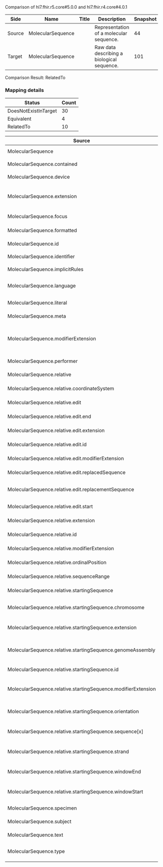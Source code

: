 Comparison of hl7.fhir.r5.core#5.0.0 and hl7.fhir.r4.core#4.0.1

| Side | Name | Title | Description | Snapshot | Differential |
| --- | --- | --- | --- | --- | --- |
| Source | MolecularSequence |  | Representation of a molecular sequence. | 44 | 27 |
| Target | MolecularSequence |  | Raw data describing a biological sequence. | 101 | 69 |


Comparison Result: RelatedTo


### Mapping details

| Status | Count |
| ------ | ----- |
DoesNotExistInTarget | 30 |
Equivalent | 4 |
RelatedTo | 10 |


| Source | Target | Status | Message |
| ------ | ------ | ------ | ------- |
| MolecularSequence | MolecularSequence | Equivalent | R5 `MolecularSequence` maps as Equivalent to R4 `MolecularSequence` |
| MolecularSequence.contained | MolecularSequence.contained | Equivalent | R5 `MolecularSequence.contained` maps as Equivalent to R4 `MolecularSequence.contained` |
| MolecularSequence.device | MolecularSequence.device | Equivalent | R5 `MolecularSequence.device` maps as Equivalent to R4 `MolecularSequence.device` |
| MolecularSequence.extension | MolecularSequence.extension | SourceIsBroaderThanTarget | R5 `MolecularSequence.extension` maps as SourceIsBroaderThanTarget to R4 `MolecularSequence.extension` - extension has change due to type change: R5 `extension` `Extension` maps as SourceIsBroaderThanTarget for R4 `extension` |
| MolecularSequence.focus | - | DoesNotExistInTarget | R5 `MolecularSequence.focus` does not appear in the target and has no mapping for `MolecularSequence`. |
| MolecularSequence.formatted | - | DoesNotExistInTarget | R5 `MolecularSequence.formatted` does not appear in the target and has no mapping for `MolecularSequence`. |
| MolecularSequence.id | MolecularSequence.id | Equivalent | R5 `MolecularSequence.id` maps as Equivalent to R4 `MolecularSequence.id` |
| MolecularSequence.identifier | MolecularSequence.identifier | Equivalent | R5 `MolecularSequence.identifier` maps as Equivalent to R4 `MolecularSequence.identifier` |
| MolecularSequence.implicitRules | MolecularSequence.implicitRules | Equivalent | R5 `MolecularSequence.implicitRules` maps as Equivalent to R4 `MolecularSequence.implicitRules` |
| MolecularSequence.language | MolecularSequence.language | RelatedTo | R5 `MolecularSequence.language` maps as RelatedTo to R4 `MolecularSequence.language` - language changed the binding strength from Required to Preferred |
| MolecularSequence.literal | - | DoesNotExistInTarget | R5 `MolecularSequence.literal` does not appear in the target and has no mapping for `MolecularSequence`. |
| MolecularSequence.meta | MolecularSequence.meta | Equivalent | R5 `MolecularSequence.meta` maps as Equivalent to R4 `MolecularSequence.meta` |
| MolecularSequence.modifierExtension | MolecularSequence.modifierExtension | SourceIsBroaderThanTarget | R5 `MolecularSequence.modifierExtension` maps as SourceIsBroaderThanTarget to R4 `MolecularSequence.modifierExtension` - modifierExtension has change due to type change: R5 `modifierExtension` `Extension` maps as SourceIsBroaderThanTarget for R4 `modifierExtension` |
| MolecularSequence.performer | MolecularSequence.performer | Equivalent | R5 `MolecularSequence.performer` maps as Equivalent to R4 `MolecularSequence.performer` |
| MolecularSequence.relative | - | DoesNotExistInTarget | R5 `MolecularSequence.relative` does not appear in the target and has no mapping for `MolecularSequence`. |
| MolecularSequence.relative.coordinateSystem | - | DoesNotExistInTarget | R5 `MolecularSequence.relative.coordinateSystem` does not appear in the target and has no mapping for `MolecularSequence`. |
| MolecularSequence.relative.edit | - | DoesNotExistInTarget | R5 `MolecularSequence.relative.edit` does not appear in the target and has no mapping for `MolecularSequence`. |
| MolecularSequence.relative.edit.end | - | DoesNotExistInTarget | R5 `MolecularSequence.relative.edit.end` does not appear in the target and has no mapping for `MolecularSequence`. |
| MolecularSequence.relative.edit.extension | - | DoesNotExistInTarget | R5 `MolecularSequence.relative.edit.extension` does not appear in the target and has no mapping for `MolecularSequence`. |
| MolecularSequence.relative.edit.id | - | DoesNotExistInTarget | R5 `MolecularSequence.relative.edit.id` does not appear in the target and has no mapping for `MolecularSequence`. |
| MolecularSequence.relative.edit.modifierExtension | - | DoesNotExistInTarget | R5 `MolecularSequence.relative.edit.modifierExtension` does not appear in the target and has no mapping for `MolecularSequence`. |
| MolecularSequence.relative.edit.replacedSequence | - | DoesNotExistInTarget | R5 `MolecularSequence.relative.edit.replacedSequence` does not appear in the target and has no mapping for `MolecularSequence`. |
| MolecularSequence.relative.edit.replacementSequence | - | DoesNotExistInTarget | R5 `MolecularSequence.relative.edit.replacementSequence` does not appear in the target and has no mapping for `MolecularSequence`. |
| MolecularSequence.relative.edit.start | - | DoesNotExistInTarget | R5 `MolecularSequence.relative.edit.start` does not appear in the target and has no mapping for `MolecularSequence`. |
| MolecularSequence.relative.extension | - | DoesNotExistInTarget | R5 `MolecularSequence.relative.extension` does not appear in the target and has no mapping for `MolecularSequence`. |
| MolecularSequence.relative.id | - | DoesNotExistInTarget | R5 `MolecularSequence.relative.id` does not appear in the target and has no mapping for `MolecularSequence`. |
| MolecularSequence.relative.modifierExtension | - | DoesNotExistInTarget | R5 `MolecularSequence.relative.modifierExtension` does not appear in the target and has no mapping for `MolecularSequence`. |
| MolecularSequence.relative.ordinalPosition | - | DoesNotExistInTarget | R5 `MolecularSequence.relative.ordinalPosition` does not appear in the target and has no mapping for `MolecularSequence`. |
| MolecularSequence.relative.sequenceRange | - | DoesNotExistInTarget | R5 `MolecularSequence.relative.sequenceRange` does not appear in the target and has no mapping for `MolecularSequence`. |
| MolecularSequence.relative.startingSequence | - | DoesNotExistInTarget | R5 `MolecularSequence.relative.startingSequence` does not appear in the target and has no mapping for `MolecularSequence`. |
| MolecularSequence.relative.startingSequence.chromosome | - | DoesNotExistInTarget | R5 `MolecularSequence.relative.startingSequence.chromosome` does not appear in the target and has no mapping for `MolecularSequence`. |
| MolecularSequence.relative.startingSequence.extension | - | DoesNotExistInTarget | R5 `MolecularSequence.relative.startingSequence.extension` does not appear in the target and has no mapping for `MolecularSequence`. |
| MolecularSequence.relative.startingSequence.genomeAssembly | - | DoesNotExistInTarget | R5 `MolecularSequence.relative.startingSequence.genomeAssembly` does not appear in the target and has no mapping for `MolecularSequence`. |
| MolecularSequence.relative.startingSequence.id | - | DoesNotExistInTarget | R5 `MolecularSequence.relative.startingSequence.id` does not appear in the target and has no mapping for `MolecularSequence`. |
| MolecularSequence.relative.startingSequence.modifierExtension | - | DoesNotExistInTarget | R5 `MolecularSequence.relative.startingSequence.modifierExtension` does not appear in the target and has no mapping for `MolecularSequence`. |
| MolecularSequence.relative.startingSequence.orientation | - | DoesNotExistInTarget | R5 `MolecularSequence.relative.startingSequence.orientation` does not appear in the target and has no mapping for `MolecularSequence`. |
| MolecularSequence.relative.startingSequence.sequence[x] | - | DoesNotExistInTarget | R5 `MolecularSequence.relative.startingSequence.sequence[x]` does not appear in the target and has no mapping for `MolecularSequence`. |
| MolecularSequence.relative.startingSequence.strand | - | DoesNotExistInTarget | R5 `MolecularSequence.relative.startingSequence.strand` does not appear in the target and has no mapping for `MolecularSequence`. |
| MolecularSequence.relative.startingSequence.windowEnd | - | DoesNotExistInTarget | R5 `MolecularSequence.relative.startingSequence.windowEnd` does not appear in the target and has no mapping for `MolecularSequence`. |
| MolecularSequence.relative.startingSequence.windowStart | - | DoesNotExistInTarget | R5 `MolecularSequence.relative.startingSequence.windowStart` does not appear in the target and has no mapping for `MolecularSequence`. |
| MolecularSequence.specimen | MolecularSequence.specimen | Equivalent | R5 `MolecularSequence.specimen` maps as Equivalent to R4 `MolecularSequence.specimen` |
| MolecularSequence.subject | - | DoesNotExistInTarget | R5 `MolecularSequence.subject` does not appear in the target and has no mapping for `MolecularSequence`. |
| MolecularSequence.text | MolecularSequence.text | Equivalent | R5 `MolecularSequence.text` maps as Equivalent to R4 `MolecularSequence.text` |
| MolecularSequence.type | MolecularSequence.type | Equivalent | R5 `MolecularSequence.type` maps as Equivalent to R4 `MolecularSequence.type` - type has compatible required binding for code type: http://hl7.org/fhir/ValueSet/sequence-type|5.0.0 and http://hl7.org/fhir/ValueSet/sequence-type|4.0.1 (Equivalent) |


